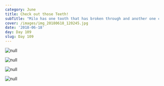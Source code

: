 ```yaml
---
category: June
title: Check out those Teeth!
subTitle: "Milo has one tooth that has broken through and another one close behind!  For the record, the numerous outfits per day are out of necessity.  While I do definitely enjoy dressing this little man, I am not quite as big of fan of the laundry 4 outfits per day produces.  \U0001F60A  "
cover: /images/img_20180618_120245.jpg
date: '2018-06-18'
day: Day 109
slug: Day 109
---
```

![null](/images/img_20180618_120245.jpg)

![null](/images/img_20180618_155233.jpg)

![null](/images/img_20180618_161858.jpg)

![null](/images/img_20180618_182750.jpg)
